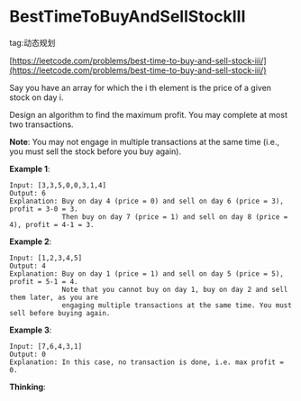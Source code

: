 # BestTimeToBuyAndSellStockIII #

tag:动态规划

[https://leetcode.com/problems/best-time-to-buy-and-sell-stock-iii/](https://leetcode.com/problems/best-time-to-buy-and-sell-stock-iii/)

Say you have an array for which the i th element is the price of a given stock on day i.

Design an algorithm to find the maximum profit. You may complete at most two transactions.

**Note**: You may not engage in multiple transactions at the same time (i.e., you must sell the stock before you buy again).

**Example 1**:

	Input: [3,3,5,0,0,3,1,4]
	Output: 6
	Explanation: Buy on day 4 (price = 0) and sell on day 6 (price = 3), profit = 3-0 = 3.
	             Then buy on day 7 (price = 1) and sell on day 8 (price = 4), profit = 4-1 = 3.
**Example 2**:

	Input: [1,2,3,4,5]
	Output: 4
	Explanation: Buy on day 1 (price = 1) and sell on day 5 (price = 5), profit = 5-1 = 4.
	             Note that you cannot buy on day 1, buy on day 2 and sell them later, as you are
	             engaging multiple transactions at the same time. You must sell before buying again.
**Example 3**:

	Input: [7,6,4,3,1]
	Output: 0
	Explanation: In this case, no transaction is done, i.e. max profit = 0.

**Thinking**:


